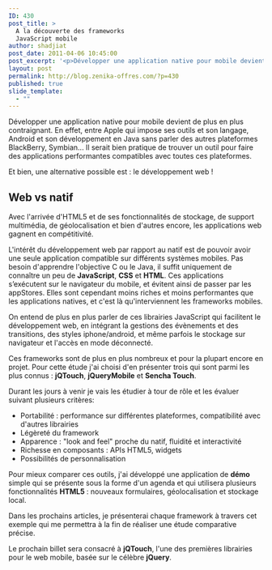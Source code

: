 ```yaml
---
ID: 430
post_title: >
  A la découverte des frameworks
  JavaScript mobile
author: shadjiat
post_date: 2011-04-06 10:45:00
post_excerpt: '<p>Développer une application native pour mobile devient de plus en plus contraignant. En effet, entre Apple qui impose ses outils et son langage, Android et son développement en Java sans parler des autres plateformes BlackBerry, Symbian... Il serait bien pratique de trouver un outil pour faire des applications performantes compatibles avec toutes ces plateformes.<br /></p> <p>Et bien, une alternative possible est&nbsp;: le développement web&nbsp;!</p>'
layout: post
permalink: http://blog.zenika-offres.com/?p=430
published: true
slide_template:
  - ""
---
```

<p>Développer une application native pour mobile devient de plus en plus contraignant. En effet, entre Apple qui impose ses outils et son langage, Android et son développement en Java sans parler des autres plateformes BlackBerry, Symbian... Il serait bien pratique de trouver un outil pour faire des applications performantes compatibles avec toutes ces plateformes.<br /></p> <p>Et bien, une alternative possible est&nbsp;: le développement web&nbsp;!</p>
<!--more-->
<h2>Web vs natif<br /></h2> <p>Avec l'arrivée d'HTML5 et de ses fonctionnalités de stockage, de support multimédia, de géolocalisation et bien d'autres encore, les applications web gagnent en compétitivité.</p> <p>L'intérêt du développement web par rapport au natif est de pouvoir avoir une seule application compatible sur différents systèmes mobiles. Pas besoin d'apprendre l'objective C ou le Java, il suffit uniquement de connaître un peu de <strong>JavaScript</strong>, <strong>CSS</strong> et <strong>HTML</strong>. Ces applications s’exécutent sur le navigateur du mobile, et évitent ainsi de passer par les appStores. Elles sont cependant moins riches et moins performantes que les applications natives, et c'est là qu'interviennent les frameworks mobiles.</p> <p>On entend de plus en plus parler de ces librairies JavaScript qui facilitent le développement web, en intégrant la gestions des évènements et des transitions, des styles iphone/android, et même parfois le stockage sur navigateur et l'accès en mode déconnecté.</p> <p>Ces frameworks sont de plus en plus nombreux et pour la plupart encore en projet. Pour cette étude j'ai choisi d'en présenter trois qui sont parmi les plus connus&nbsp;: <strong>jQTouch</strong>, <strong>jQueryMobile</strong> et <strong>Sencha Touch</strong>.</p> <p>Durant les jours à venir je vais les étudier à tour de rôle et les évaluer suivant plusieurs critères:</p> <ul> <li>Portabilité&nbsp;: performance sur différentes plateformes, compatibilité avec d'autres librairies</li> <li>Légèreté du framework</li> <li>Apparence&nbsp;: "look and feel" proche du natif, fluidité et interactivité</li> <li>Richesse en composants&nbsp;: APIs HTML5, widgets</li> <li>Possibilités de personnalisation</li> </ul> <p>Pour mieux comparer ces outils, j'ai développé une application de <strong>démo</strong> simple qui se présente sous la forme d'un agenda et qui utilisera plusieurs fonctionnalités <strong>HTML5</strong>&nbsp;: nouveaux formulaires, géolocalisation et stockage local.</p> <p>Dans les prochains articles, je présenterai chaque framework à travers cet exemple qui me permettra à la fin de réaliser une étude comparative précise.</p> <p>Le prochain billet sera consacré à <strong>jQTouch</strong>, l'une des premières librairies pour le web mobile, basée sur le célèbre <strong>jQuery</strong>.</p>